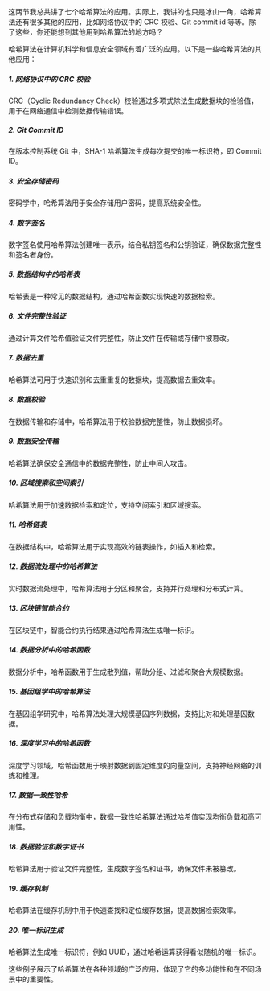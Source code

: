 这两节我总共讲了七个哈希算法的应用。实际上，我讲的也只是冰山一角，哈希算法还有很多其他的应用，比如网络协议中的 CRC 校验、Git commit id 等等。除了这些，你还能想到其他用到哈希算法的地方吗？

哈希算法在计算机科学和信息安全领域有着广泛的应用。以下是一些哈希算法的其他应用：

##### 1. 网络协议中的 CRC 校验

CRC（Cyclic Redundancy Check）校验通过多项式除法生成数据块的检验值，用于在网络通信中检测数据传输错误。

##### 2. Git Commit ID

在版本控制系统 Git 中，SHA-1 哈希算法生成每次提交的唯一标识符，即 Commit ID。

##### 3. 安全存储密码

密码学中，哈希算法用于安全存储用户密码，提高系统安全性。

##### 4. 数字签名

数字签名使用哈希算法创建唯一表示，结合私钥签名和公钥验证，确保数据完整性和签名者身份。

##### 5. 数据结构中的哈希表

哈希表是一种常见的数据结构，通过哈希函数实现快速的数据检索。

##### 6. 文件完整性验证

通过计算文件哈希值验证文件完整性，防止文件在传输或存储中被篡改。

##### 7. 数据去重

哈希算法可用于快速识别和去重重复的数据块，提高数据去重效率。

##### 8. 数据校验

在数据传输和存储中，哈希算法用于校验数据完整性，防止数据损坏。

##### 9. 数据安全传输

哈希算法确保安全通信中的数据完整性，防止中间人攻击。

##### 10. 区域搜索和空间索引

哈希算法用于加速数据检索和定位，支持空间索引和区域搜索。

##### 11. 哈希链表

在数据结构中，哈希算法用于实现高效的链表操作，如插入和检索。

##### 12. 数据流处理中的哈希算法

实时数据流处理中，哈希算法用于分区和聚合，支持并行处理和分布式计算。

##### 13. 区块链智能合约

在区块链中，智能合约执行结果通过哈希算法生成唯一标识。

##### 14. 数据分析中的哈希函数

数据分析中，哈希函数用于生成散列值，帮助分组、过滤和聚合大规模数据。

##### 15. 基因组学中的哈希算法

在基因组学研究中，哈希算法处理大规模基因序列数据，支持比对和处理基因数据。

##### 16. 深度学习中的哈希函数

深度学习领域，哈希函数用于映射数据到固定维度的向量空间，支持神经网络的训练和推理。

##### 17. 数据一致性哈希

在分布式存储和负载均衡中，数据一致性哈希算法通过哈希值实现均衡负载和高可用性。

##### 18. 数据验证和数字证书

哈希算法用于验证文件完整性，生成数字签名和证书，确保文件未被篡改。

##### 19. 缓存机制

哈希算法在缓存机制中用于快速查找和定位缓存数据，提高数据检索效率。

##### 20. 唯一标识生成

哈希算法生成唯一标识符，例如 UUID，通过哈希运算获得看似随机的唯一标识。

这些例子展示了哈希算法在各种领域的广泛应用，体现了它的多功能性和在不同场景中的重要性。